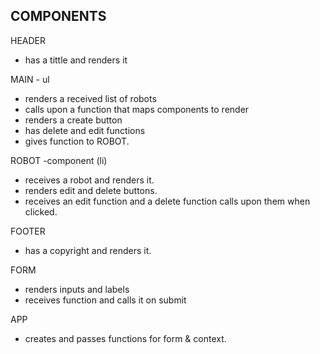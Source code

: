 ## COMPONENTS

HEADER

- has a tittle and renders it

MAIN - ul

- renders a received list of robots
- calls upon a function that maps components to render
- renders a create button
- has delete and edit functions
- gives function to ROBOT.

ROBOT -component (li)

- receives a robot and renders it.
- renders edit and delete buttons.
- receives an edit function and a delete function calls upon them when clicked.

FOOTER

- has a copyright and renders it.

FORM

- renders inputs and labels
- receives function and calls it on submit

APP

- creates and passes functions for form & context.
